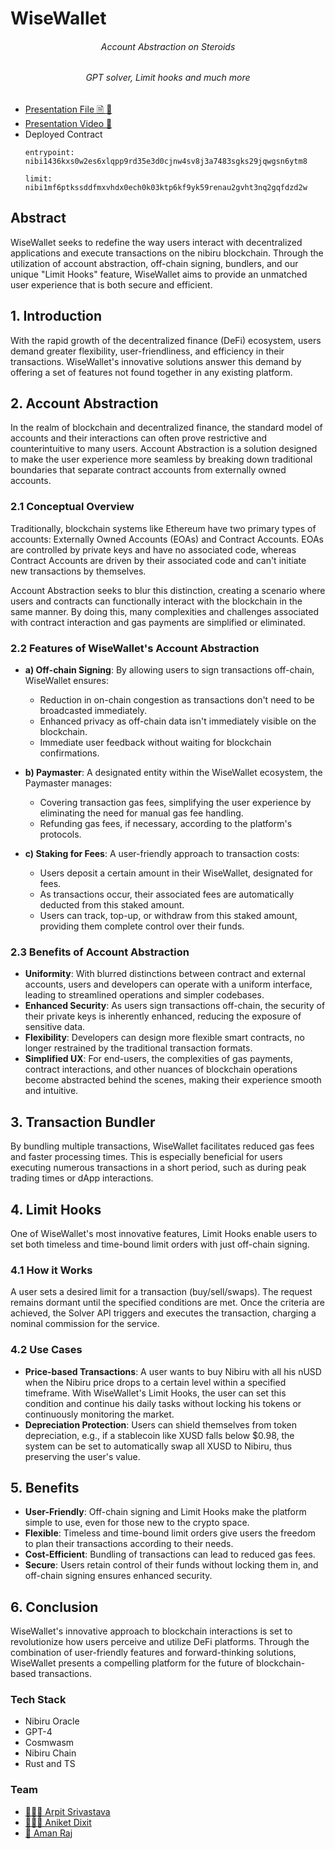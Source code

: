 # WiseWallet
<h6 align="center">Account Abstraction on Steroids</h6>
<h6 align="center">GPT solver, Limit hooks and much more</h6>

- [Presentation File 🗎 🔗](https://github.com/BakaOtaku/wise-wallet/blob/main/WiseWallet.pdf)
- [Presentation Video 🔗](https://www.youtube.com/watch?v=NkNnJ4hX1eE&feature=youtu.be)
- Deployed Contract
    ```
    entrypoint: nibi1436kxs0w2es6xlqpp9rd35e3d0cjnw4sv8j3a7483sgks29jqwgsn6ytm8
    
    limit: nibi1mf6ptkssddfmxvhdx0ech0k03ktp6kf9yk59renau2gvht3nq2gqfdzd2w
    ```

## Abstract
WiseWallet seeks to redefine the way users interact with decentralized applications and execute transactions on the nibiru blockchain. Through the utilization of account abstraction, off-chain signing, bundlers, and our unique "Limit Hooks" feature, WiseWallet aims to provide an unmatched user experience that is both secure and efficient.

## 1. Introduction
With the rapid growth of the decentralized finance (DeFi) ecosystem, users demand greater flexibility, user-friendliness, and efficiency in their transactions. WiseWallet's innovative solutions answer this demand by offering a set of features not found together in any existing platform.

## 2. Account Abstraction
In the realm of blockchain and decentralized finance, the standard model of accounts and their interactions can often prove restrictive and counterintuitive to many users. Account Abstraction is a solution designed to make the user experience more seamless by breaking down traditional boundaries that separate contract accounts from externally owned accounts.

### 2.1 Conceptual Overview
Traditionally, blockchain systems like Ethereum have two primary types of accounts: Externally Owned Accounts (EOAs) and Contract Accounts. EOAs are controlled by private keys and have no associated code, whereas Contract Accounts are driven by their associated code and can't initiate new transactions by themselves.

Account Abstraction seeks to blur this distinction, creating a scenario where users and contracts can functionally interact with the blockchain in the same manner. By doing this, many complexities and challenges associated with contract interaction and gas payments are simplified or eliminated.

### 2.2 Features of WiseWallet's Account Abstraction
- **a) Off-chain Signing**: By allowing users to sign transactions off-chain, WiseWallet ensures:
  - Reduction in on-chain congestion as transactions don't need to be broadcasted immediately.
  - Enhanced privacy as off-chain data isn't immediately visible on the blockchain.
  - Immediate user feedback without waiting for blockchain confirmations.
  
- **b) Paymaster**: A designated entity within the WiseWallet ecosystem, the Paymaster manages:
  - Covering transaction gas fees, simplifying the user experience by eliminating the need for manual gas fee handling.
  - Refunding gas fees, if necessary, according to the platform's protocols.
  
- **c) Staking for Fees**: A user-friendly approach to transaction costs:
  - Users deposit a certain amount in their WiseWallet, designated for fees.
  - As transactions occur, their associated fees are automatically deducted from this staked amount.
  - Users can track, top-up, or withdraw from this staked amount, providing them complete control over their funds.

### 2.3 Benefits of Account Abstraction
- **Uniformity**: With blurred distinctions between contract and external accounts, users and developers can operate with a uniform interface, leading to streamlined operations and simpler codebases.
- **Enhanced Security**: As users sign transactions off-chain, the security of their private keys is inherently enhanced, reducing the exposure of sensitive data.
- **Flexibility**: Developers can design more flexible smart contracts, no longer restrained by the traditional transaction formats.
- **Simplified UX**: For end-users, the complexities of gas payments, contract interactions, and other nuances of blockchain operations become abstracted behind the scenes, making their experience smooth and intuitive.

## 3. Transaction Bundler
By bundling multiple transactions, WiseWallet facilitates reduced gas fees and faster processing times. This is especially beneficial for users executing numerous transactions in a short period, such as during peak trading times or dApp interactions.

## 4. Limit Hooks
One of WiseWallet's most innovative features, Limit Hooks enable users to set both timeless and time-bound limit orders with just off-chain signing.

### 4.1 How it Works
A user sets a desired limit for a transaction (buy/sell/swaps). The request remains dormant until the specified conditions are met. Once the criteria are achieved, the Solver API triggers and executes the transaction, charging a nominal commission for the service.

### 4.2 Use Cases
- **Price-based Transactions**: A user wants to buy Nibiru with all his nUSD when the Nibiru price drops to a certain level within a specified timeframe. With WiseWallet's Limit Hooks, the user can set this condition and continue his daily tasks without locking his tokens or continuously monitoring the market.
- **Depreciation Protection**: Users can shield themselves from token depreciation, e.g., if a stablecoin like XUSD falls below $0.98, the system can be set to automatically swap all XUSD to Nibiru, thus preserving the user's value.

## 5. Benefits
- **User-Friendly**: Off-chain signing and Limit Hooks make the platform simple to use, even for those new to the crypto space.
- **Flexible**: Timeless and time-bound limit orders give users the freedom to plan their transactions according to their needs.
- **Cost-Efficient**: Bundling of transactions can lead to reduced gas fees.
- **Secure**: Users retain control of their funds without locking them in, and off-chain signing ensures enhanced security.

## 6. Conclusion
WiseWallet's innovative approach to blockchain interactions is set to revolutionize how users perceive and utilize DeFi platforms. Through the combination of user-friendly features and forward-thinking solutions, WiseWallet presents a compelling platform for the future of blockchain-based transactions.

### Tech Stack
- Nibiru Oracle
- GPT-4
- Cosmwasm
- Nibiru Chain
- Rust and TS

### Team

- [ 👨🏻‍🎓 Arpit Srivastava](https://github.com/fuzious)
- [ 👨🏻‍💻 Aniket Dixit ](https://github.com/dixitaniket)
- [ 🌊 Aman Raj](https://amanraj.dev)
